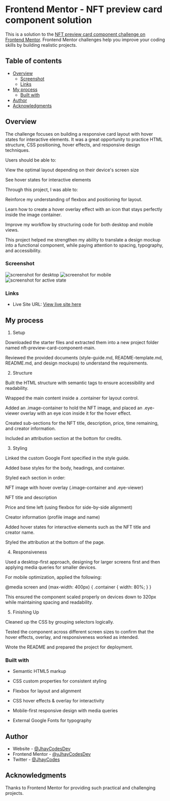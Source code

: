 # Frontend Mentor - NFT preview card component solution

This is a solution to the [NFT preview card component challenge on Frontend Mentor](https://www.frontendmentor.io/challenges/nft-preview-card-component-SbdUL_w0U). Frontend Mentor challenges help you improve your coding skills by building realistic projects. 

## Table of contents

- [Overview](#overview)
  - [Screenshot](#screenshot)
  - [Links](#links)
- [My process](#my-process)
  - [Built with](#built-with)
- [Author](#author)
- [Acknowledgments](#acknowledgments)

## Overview
The challenge focuses on building a responsive card layout with hover states for interactive elements. It was a great opportunity to practice HTML structure, CSS positioning, hover effects, and responsive design techniques.

Users should be able to:

View the optimal layout depending on their device's screen size

See hover states for interactive elements

Through this project, I was able to:

Reinforce my understanding of flexbox and positioning for layout.

Learn how to create a hover overlay effect with an icon that stays perfectly inside the image container.

Improve my workflow by structuring code for both desktop and mobile views.

This project helped me strengthen my ability to translate a design mockup into a functional component, while paying attention to spacing, typography, and accessibility.

### Screenshot
![screenshot for desktop](./Screenshot%202025-09-03%20at%2020-49-29%20Frontend%20Mentor%20NFT%20preview%20card%20component.png)
![screenshot for mobile](./Screenshot%202025-09-03%20at%2020-50-05%20Frontend%20Mentor%20NFT%20preview%20card%20component.png)
![screenshot for active state](./Screenshot%202025-09-03%20at%2021-09-10%20Frontend%20Mentor%20NFT%20preview%20card%20component.png)

### Links
- Live Site URL: [View live site here](https://JhayCodesDev.github.io/nft-preview-card-component/)

## My process
1. Setup

Downloaded the starter files and extracted them into a new project folder named nft-preview-card-component-main.

Reviewed the provided documents (style-guide.md, README-template.md, README.md, and design mockups) to understand the requirements.

2. Structure

Built the HTML structure with semantic tags to ensure accessibility and readability.

Wrapped the main content inside a .container for layout control.

Added an .image-container to hold the NFT image, and placed an .eye-viewer overlay with an eye icon inside it for the hover effect.

Created sub-sections for the NFT title, description, price, time remaining, and creator information.

Included an attribution section at the bottom for credits.

3. Styling

Linked the custom Google Font specified in the style guide.

Added base styles for the body, headings, and container.

Styled each section in order:

NFT image with hover overlay (.image-container and .eye-viewer)

NFT title and description

Price and time left (using flexbox for side-by-side alignment)

Creator information (profile image and name)

Added hover states for interactive elements such as the NFT title and creator name.

Styled the attribution at the bottom of the page.

4. Responsiveness

Used a desktop-first approach, designing for larger screens first and then applying media queries for smaller devices.

For mobile optimization, applied the following:

@media screen and (max-width: 400px) {
  .container {
    width: 80%;
  }
}


This ensured the component scaled properly on devices down to 320px while maintaining spacing and readability.

5. Finishing Up

Cleaned up the CSS by grouping selectors logically.

Tested the component across different screen sizes to confirm that the hover effects, overlay, and responsiveness worked as intended.

Wrote the README and prepared the project for deployment.
### Built with

- Semantic HTML5 markup

- CSS custom properties for consistent styling

- Flexbox for layout and alignment

- CSS hover effects & overlay for interactivity

- Mobile-first responsive design with media queries

- External Google Fonts for typography


## Author

- Website - [@JhayCodesDev](https://github.com/JhayCodesDev)
- Frontend Mentor - [@yJhayCodesDev](https://www.frontendmentor.io/profile/JhayCodesDev)
- Twitter - [@JhayCodes](https://www.twitter.com/JhayCodes)

## Acknowledgments
Thanks to Frontend Mentor for providing such practical and challenging projects.
